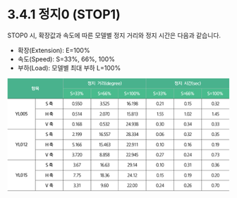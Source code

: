 ﻿# 3.4.1 정지0 (STOP1)

STOP0 시, 확장값과 속도에 따른 모델별 정지 거리와 정지 시간은 다음과 같습니다.

* 확장(Extension): E=100%
* 속도(Speed): S=33%, 66%, 100%
* 부하(Load): 모델별 최대 부하 L=100%

![](../../_assets/stop0.png)
